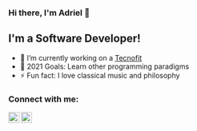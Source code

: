 ### Hi there, I'm Adriel 👋

## I'm a Software Developer!
- 🔭 I’m currently working on a [Tecnofit](https://www.tecnofit.com.br)
- 🥅 2021 Goals: Learn other programming paradigms
- ⚡ Fun fact: I love classical music and philosophy

### Connect with me:

[<img align="left" alt="YouTube" width="22px" src="https://cdn.jsdelivr.net/npm/simple-icons@v3/icons/youtube.svg" />][youtube]
[<img align="left" alt="LinkedIn" width="22px" src="https://cdn.jsdelivr.net/npm/simple-icons@v3/icons/linkedin.svg" />][linkedin]
<br />

<br />

[youtube]: https://www.youtube.com/channel/UCqOKlNu4z1ucSBzxopKeuLQ
[linkedin]: https://www.linkedin.com/in/adriel-bento-4b9921138/

